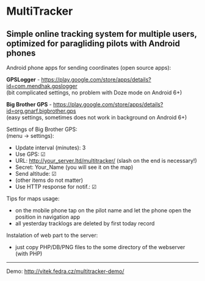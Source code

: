# MultiTracker
Simple online tracking system for multiple users, optimized for paragliding pilots with Android phones
---

Android phone apps for sending coordinates (open source apps):

<strong>GPSLogger</strong> - https://play.google.com/store/apps/details?id=com.mendhak.gpslogger<br>
(bit complicated settings, no problem with Doze mode on Android 6+)

<strong>Big Brother GPS</strong> - https://play.google.com/store/apps/details?id=org.gnarf.bigbrother.gps<br>
(easy settings, sometimes does not work in background on Android 6+)

Settings of Big Brother GPS:<br>
(menu -> settings):
* Update interval (minutes): 3
* Use GPS: ☑
* URL: http://your_server.ltd/multitracker/ (slash on the end is necessary!)
* Secret: Your_Name (you will see it on the map)
* Send altitude: ☑
* (other items do not matter)
* Use HTTP response for notif.: ☑

 Tips for maps usage:
* on the mobile phone tap on the pilot name and let the phone open the position in navigation app
* all yesterday tracklogs are deleted by first today record

Instalation of web part to the server:
* just copy PHP/DB/PNG files to the some directory of the webserver (with PHP)

---
Demo: 
http://vitek.fedra.cz/multitracker-demo/
